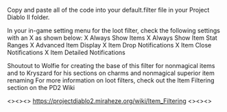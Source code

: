 Copy and paste all of the code into your default.filter file in your Project Diablo II folder.

In your in-game setting menu for the loot filter, check the following settings with an X as shown below:
X Always Show Items
X Always Show Item Stat Ranges
X Advanced Item Display
X Item Drop Notifications
X Item Close Notifications
X Item Detailed Notifications

Shoutout to Wolfie for creating the base of this filter for nonmagical items and to Kryszard for his sections on charms and nonmagical superior item renaming
For more information on loot filters, check out the Item Filtering section on the PD2 Wiki

<><><> https://projectdiablo2.miraheze.org/wiki/Item_Filtering <><><>
